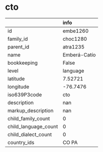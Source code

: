 # cto
|                      | info         |
|:---------------------|:-------------|
| id                   | embe1260     |
| family_id            | choc1280     |
| parent_id            | atra1235     |
| name                 | Emberá-Catío |
| bookkeeping          | False        |
| level                | language     |
| latitude             | 7.52721      |
| longitude            | -76.7476     |
| iso639P3code         | cto          |
| description          | nan          |
| markup_description   | nan          |
| child_family_count   | 0            |
| child_language_count | 0            |
| child_dialect_count  | 0            |
| country_ids          | CO PA        |
